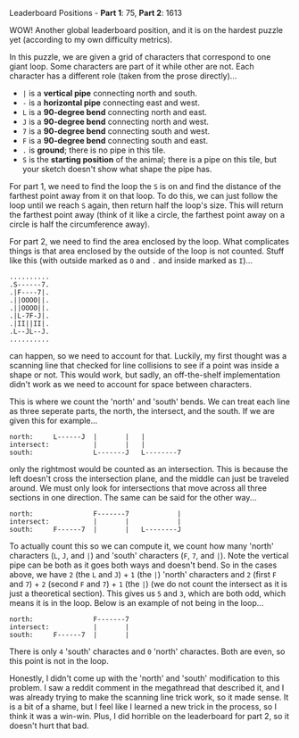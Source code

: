 Leaderboard Positions - **Part 1**: 75, **Part 2**: 1613

WOW! Another global leaderboard position, and it is on the hardest puzzle yet (according to my own difficulty metrics).

In this puzzle, we are given a grid of characters that correspond to one giant loop. Some characters are part of it while other are not. Each character has a different role (taken from the prose directly)...

- `|` is a **vertical pipe** connecting north and south.
- `-` is a **horizontal pipe** connecting east and west.
- `L` is a **90-degree bend** connecting north and east.
- `J` is a **90-degree bend** connecting north and west.
- `7` is a **90-degree bend** connecting south and west.
- `F` is a **90-degree bend** connecting south and east.
- `.` is **ground**; there is no pipe in this tile.
- `S` is the **starting position** of the animal; there is a pipe on this tile, but your sketch doesn't show what shape the pipe has.

For part 1, we need to find the loop the `S` is on and find the distance of the farthest point away from it on that loop. To do this, we can just follow the loop until we reach `S` again, then return half the loop's size. This will return the farthest point away (think of it like a circle, the farthest point away on a circle is half the circumference away).

For part 2, we need to find the area enclosed by the loop. What complicates things is that area enclosed by the outside of the loop is not counted. Stuff like this (with outside marked as `O` and `.` and inside marked as `I`)...

```
..........
.S------7.
.|F----7|.
.||OOOO||.
.||OOOO||.
.|L-7F-J|.
.|II||II|.
.L--JL--J.
..........
```

can happen, so we need to account for that. Luckily, my first thought was a scanning line that checked for line collisions to see if a point was inside a shape or not. This would work, but sadly, an off-the-shelf implementation didn't work as we need to account for space between characters.

This is where we count the 'north' and 'south' bends. We can treat each line as three seperate parts, the north, the intersect, and the south. If we are given this for example...

```
north:     L------J  |       |   |
intersect:           |       |   |
south:               L-------J   L--------7
```

only the rightmost would be counted as an intersection. This is because the left doesn't cross the intersection plane, and the middle can just be traveled around. We must only look for intersections that move across all three sections in one direction. The same can be said for the other way...

```
north:               F-------7            |
intersect:           |       |            |
south:     F------7  |       |   L--------J
```

To actually count this so we can compute it, we count how many 'north' characters (`L`, `J`, and `|`) and 'south' characters (`F`, `7`, and `|`). Note the vertical pipe can be both as it goes both ways and doesn't bend. So in the cases above, we have `2` (the `L` and `J`) + `1` (the `|`) 'north' characters and `2` (first `F` and `7`) + `2` (second `F` and `7`) + `1` (the `|`) (we do not count the intersect as it is just a theoretical section). This gives us `5` and `3`, which are both odd, which means it is in the loop. Below is an example of not being in the loop...

```
north:               F-------7
intersect:           |       |
south:     F------7  |       |
```

There is only `4` 'south' charactes and `0` 'north' charactes. Both are even, so this point is not in the loop.

Honestly, I didn't come up with the 'north' and 'south' modification to this problem. I saw a reddit comment in the megathread that described it, and I was already trying to make the scanning line trick work, so it made sense. It is a bit of a shame, but I feel like I learned a new trick in the process, so I think it was a win-win. Plus, I did horrible on the leaderboard for part 2, so it doesn't hurt that bad.